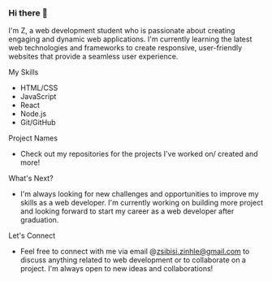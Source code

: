 ### Hi there 👋

I'm Z, a web development student who is passionate about creating engaging and dynamic web applications. I'm currently learning the latest web technologies and frameworks to create responsive, user-friendly websites that provide a seamless user experience.

My Skills
- HTML/CSS
- JavaScript
- React
- Node.js
- Git/GitHub

Project Names
- Check out my repositories for the projects I've worked on/ created and more!

What's Next?
- I'm always looking for new challenges and opportunities to improve my skills as a web developer. I'm currently working on building more project and looking forward to start my career as a web developer after graduation.

Let's Connect
- Feel free to connect with me via email @zsibisi.zinhle@gmail.com  to discuss anything related to web development or to collaborate on a project. I'm always open to new ideas and collaborations!
